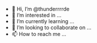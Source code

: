 - 👋 Hi, I’m @thunderrrrde
- 👀 I’m interested in ...
- 🌱 I’m currently learning ...
- 💞️ I’m looking to collaborate on ...
- 📫 How to reach me ...

<!---
thunderrrrde/thunderrrrde is a ✨ special ✨ repository because its `README.md` (this file) appears on your GitHub profile.
You can click the Preview link to take a look at your changes.
--->
